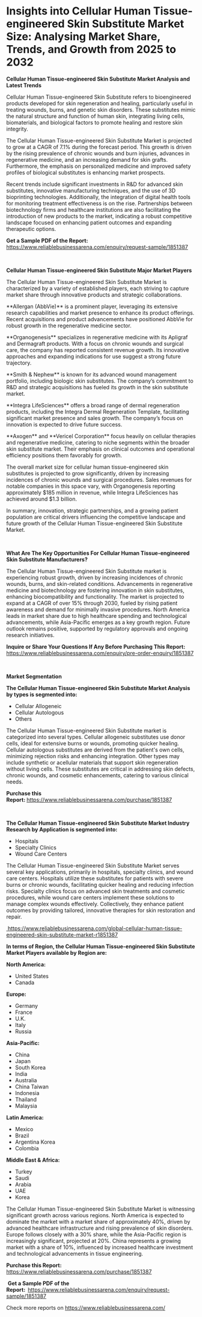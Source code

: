 <p><h1>Insights into Cellular Human Tissue-engineered Skin Substitute Market Size: Analysing Market Share, Trends, and Growth from 2025 to 2032</h1></p><p><strong>Cellular Human Tissue-engineered Skin Substitute Market Analysis and Latest Trends</strong></p>
<p><p>Cellular Human Tissue-engineered Skin Substitute refers to bioengineered products developed for skin regeneration and healing, particularly useful in treating wounds, burns, and genetic skin disorders. These substitutes mimic the natural structure and function of human skin, integrating living cells, biomaterials, and biological factors to promote healing and restore skin integrity.</p><p>The Cellular Human Tissue-engineered Skin Substitute Market is projected to grow at a CAGR of 7.1% during the forecast period. This growth is driven by the rising prevalence of chronic wounds and burn injuries, advances in regenerative medicine, and an increasing demand for skin grafts. Furthermore, the emphasis on personalized medicine and improved safety profiles of biological substitutes is enhancing market prospects.</p><p>Recent trends include significant investments in R&D for advanced skin substitutes, innovative manufacturing techniques, and the use of 3D bioprinting technologies. Additionally, the integration of digital health tools for monitoring treatment effectiveness is on the rise. Partnerships between biotechnology firms and healthcare institutions are also facilitating the introduction of new products to the market, indicating a robust competitive landscape focused on enhancing patient outcomes and expanding therapeutic options.</p></p>
<p><strong>Get a Sample PDF of the Report:&nbsp;</strong> <a href="https://www.reliablebusinessarena.com/enquiry/request-sample/1851387?utm_campaign=3457&utm_medium=2&utm_source=Github&utm_content=ia&utm_term=26032025&utm_id=cellular-human-tissue-engineered-skin-substitute">https://www.reliablebusinessarena.com/enquiry/request-sample/1851387</a></p>
<p>&nbsp;</p>
<p><strong>Cellular Human Tissue-engineered Skin Substitute Major Market Players</strong></p>
<p><p>The Cellular Human Tissue-engineered Skin Substitute Market is characterized by a variety of established players, each striving to capture market share through innovative products and strategic collaborations. </p><p>**Allergan (AbbVie)** is a prominent player, leveraging its extensive research capabilities and market presence to enhance its product offerings. Recent acquisitions and product advancements have positioned AbbVie for robust growth in the regenerative medicine sector.</p><p>**Organogenesis** specializes in regenerative medicine with its Apligraf and Dermagraft products. With a focus on chronic wounds and surgical care, the company has reported consistent revenue growth. Its innovative approaches and expanding indications for use suggest a strong future trajectory.</p><p>**Smith & Nephew** is known for its advanced wound management portfolio, including biologic skin substitutes. The company’s commitment to R&D and strategic acquisitions has fueled its growth in the skin substitute market.</p><p>**Integra LifeSciences** offers a broad range of dermal regeneration products, including the Integra Dermal Regeneration Template, facilitating significant market presence and sales growth. The company’s focus on innovation is expected to drive future success.</p><p>**Axogen** and **Vericel Corporation** focus heavily on cellular therapies and regenerative medicine, catering to niche segments within the broader skin substitute market. Their emphasis on clinical outcomes and operational efficiency positions them favorably for growth.</p><p>The overall market size for cellular human tissue-engineered skin substitutes is projected to grow significantly, driven by increasing incidences of chronic wounds and surgical procedures. Sales revenues for notable companies in this space vary, with Organogenesis reporting approximately $185 million in revenue, while Integra LifeSciences has achieved around $1.3 billion.</p><p>In summary, innovation, strategic partnerships, and a growing patient population are critical drivers influencing the competitive landscape and future growth of the Cellular Human Tissue-engineered Skin Substitute Market.</p></p>
<p>&nbsp;</p>
<p><strong>What Are The Key Opportunities For Cellular Human Tissue-engineered Skin Substitute Manufacturers?</strong></p>
<p><p>The Cellular Human Tissue-engineered Skin Substitute market is experiencing robust growth, driven by increasing incidences of chronic wounds, burns, and skin-related conditions. Advancements in regenerative medicine and biotechnology are fostering innovation in skin substitutes, enhancing biocompatibility and functionality. The market is projected to expand at a CAGR of over 15% through 2030, fueled by rising patient awareness and demand for minimally invasive procedures. North America leads in market share due to high healthcare spending and technological advancements, while Asia-Pacific emerges as a key growth region. Future outlook remains positive, supported by regulatory approvals and ongoing research initiatives.</p></p>
<p><strong>Inquire or Share Your Questions If Any Before Purchasing This Report:</strong> <a href="https://www.reliablebusinessarena.com/enquiry/pre-order-enquiry/1851387?utm_campaign=3457&utm_medium=2&utm_source=Github&utm_content=ia&utm_term=26032025&utm_id=cellular-human-tissue-engineered-skin-substitute">https://www.reliablebusinessarena.com/enquiry/pre-order-enquiry/1851387</a></p>
<p>&nbsp;</p>
<p><strong>Market Segmentation</strong></p>
<p><strong>The Cellular Human Tissue-engineered Skin Substitute Market Analysis by types is segmented into:</strong></p>
<p><ul><li>Cellular Allogeneic</li><li>Cellular Autologous</li><li>Others</li></ul></p>
<p><p>The Cellular Human Tissue-engineered Skin Substitute market is categorized into several types. Cellular allogeneic substitutes use donor cells, ideal for extensive burns or wounds, promoting quicker healing. Cellular autologous substitutes are derived from the patient's own cells, minimizing rejection risks and enhancing integration. Other types may include synthetic or acellular materials that support skin regeneration without living cells. These substitutes are critical in addressing skin defects, chronic wounds, and cosmetic enhancements, catering to various clinical needs.</p></p>
<p><strong>Purchase this Report:&nbsp;</strong><a href="https://www.reliablebusinessarena.com/purchase/1851387?utm_campaign=3457&utm_medium=2&utm_source=Github&utm_content=ia&utm_term=26032025&utm_id=cellular-human-tissue-engineered-skin-substitute">https://www.reliablebusinessarena.com/purchase/1851387</a></p>
<p>&nbsp;</p>
<p><strong>The Cellular Human Tissue-engineered Skin Substitute Market Industry Research by Application is segmented into:</strong></p>
<p><ul><li>Hospitals</li><li>Specialty Clinics</li><li>Wound Care Centers</li></ul></p>
<p><p>The Cellular Human Tissue-engineered Skin Substitute Market serves several key applications, primarily in hospitals, specialty clinics, and wound care centers. Hospitals utilize these substitutes for patients with severe burns or chronic wounds, facilitating quicker healing and reducing infection risks. Specialty clinics focus on advanced skin treatments and cosmetic procedures, while wound care centers implement these solutions to manage complex wounds effectively. Collectively, they enhance patient outcomes by providing tailored, innovative therapies for skin restoration and repair.</p></p>
<p><a href="https://www.reliablebusinessarena.com/global-cellular-human-tissue-engineered-skin-substitute-market-r1851387?utm_campaign=3457&utm_medium=2&utm_source=Github&utm_content=ia&utm_term=26032025&utm_id=cellular-human-tissue-engineered-skin-substitute">&nbsp;https://www.reliablebusinessarena.com/global-cellular-human-tissue-engineered-skin-substitute-market-r1851387</a></p>
<p><strong>In terms of Region, the Cellular Human Tissue-engineered Skin Substitute Market Players available by Region are:</strong></p>
<p>
    <p> <strong> North America: </strong>
        <ul>
            <li>United States</li>
            <li>Canada</li>
        </ul>
        </p> 
    <p> <strong> Europe: </strong>
        <ul>
            <li>Germany</li>
            <li>France</li>
            <li>U.K.</li>
            <li>Italy</li>
            <li>Russia</li>
        </ul>
        </p> 
    <p> <strong> Asia-Pacific: </strong>
        <ul>
            <li>China</li>
            <li>Japan</li>
            <li>South Korea</li>
            <li>India</li>
            <li>Australia</li>
            <li>China Taiwan</li>
            <li>Indonesia</li>
            <li>Thailand</li>
            <li>Malaysia</li>
        </ul>
        </p> 
    <p> <strong> Latin America: </strong>
        <ul>
            <li>Mexico</li>
            <li>Brazil</li>
            <li>Argentina Korea</li>
            <li>Colombia</li>
        </ul>
        </p> 
    <p> <strong> Middle East & Africa: </strong>
        <ul>
            <li>Turkey</li>
            <li>Saudi</li>
            <li>Arabia</li>
            <li>UAE</li>
            <li>Korea</li>
        </ul>
    </p>
    </p>
<p><p>The Cellular Human Tissue-engineered Skin Substitute Market is witnessing significant growth across various regions. North America is expected to dominate the market with a market share of approximately 40%, driven by advanced healthcare infrastructure and rising prevalence of skin disorders. Europe follows closely with a 30% share, while the Asia-Pacific region is increasingly significant, projected at 20%. China represents a growing market with a share of 10%, influenced by increased healthcare investment and technological advancements in tissue engineering.</p></p>
<p><strong>Purchase this Report: </strong><a href="https://www.reliablebusinessarena.com/purchase/1851387?utm_campaign=3457&utm_medium=2&utm_source=Github&utm_content=ia&utm_term=26032025&utm_id=cellular-human-tissue-engineered-skin-substitute">https://www.reliablebusinessarena.com/purchase/1851387</a></p>
<p>&nbsp;<strong>Get a Sample PDF of the Report:&nbsp;&nbsp;</strong><a href="https://www.reliablebusinessarena.com/enquiry/request-sample/1851387?utm_campaign=3457&utm_medium=2&utm_source=Github&utm_content=ia&utm_term=26032025&utm_id=cellular-human-tissue-engineered-skin-substitute">https://www.reliablebusinessarena.com/enquiry/request-sample/1851387</a></p>
<p><strong></strong></p>
<p>Check more reports on <a href="https://www.reliablebusinessarena.com/?utm_campaign=3457&utm_medium=2&utm_source=Github&utm_content=ia&utm_term=26032025&utm_id=cellular-human-tissue-engineered-skin-substitute">https://www.reliablebusinessarena.com/</a></p>